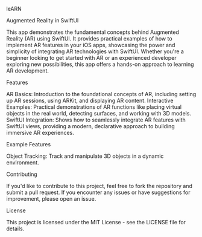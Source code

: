 leARN

Augmented Reality in SwiftUI

This app demonstrates the fundamental concepts behind Augmented Reality (AR) using SwiftUI. It provides practical examples of how to implement AR features in your iOS apps, showcasing the power and simplicity of integrating AR technologies with SwiftUI. Whether you're a beginner looking to get started with AR or an experienced developer exploring new possibilities, this app offers a hands-on approach to learning AR development.

Features

AR Basics: Introduction to the foundational concepts of AR, including setting up AR sessions, using ARKit, and displaying AR content.
Interactive Examples: Practical demonstrations of AR functions like placing virtual objects in the real world, detecting surfaces, and working with 3D models.
SwiftUI Integration: Shows how to seamlessly integrate AR features with SwiftUI views, providing a modern, declarative approach to building immersive AR experiences.


Example Features


Object Tracking: Track and manipulate 3D objects in a dynamic environment.



Contributing

If you'd like to contribute to this project, feel free to fork the repository and submit a pull request. If you encounter any issues or have suggestions for improvement, please open an issue.

License

This project is licensed under the MIT License - see the LICENSE file for details.
